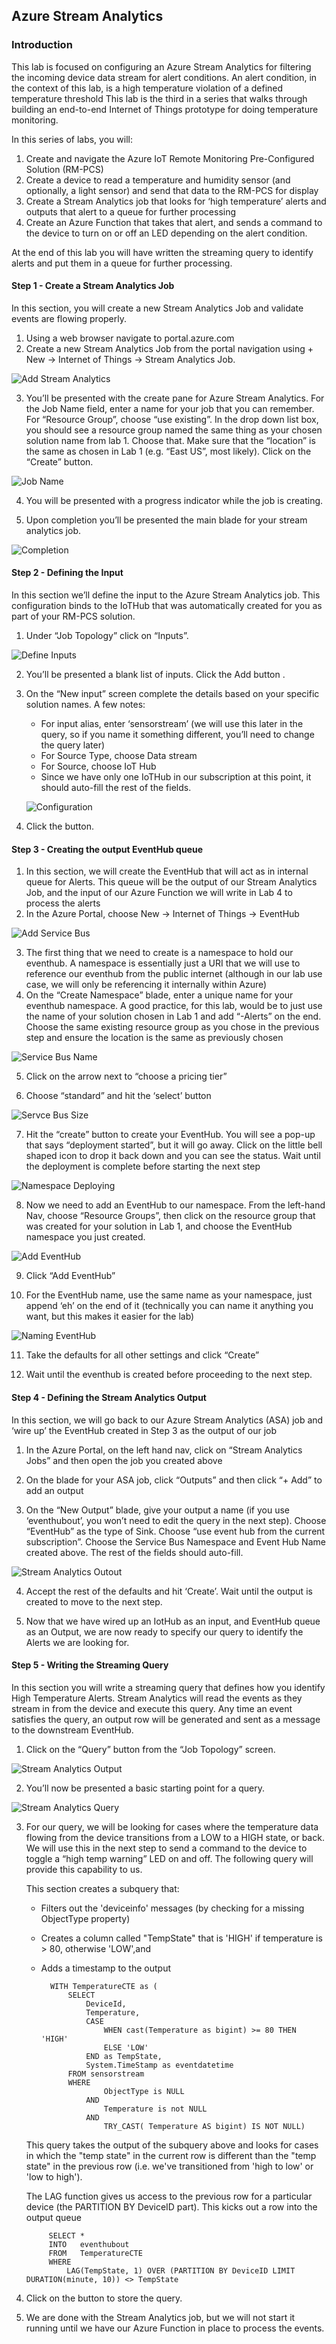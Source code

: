 
## Azure Stream Analytics

### Introduction
This lab is focused on configuring an Azure Stream Analytics for filtering the incoming device data stream for alert conditions.  An alert condition, in the context of this lab, is a high temperature violation of a defined temperature threshold This lab is the third in a series that walks through building an end-to-end Internet of Things prototype for doing temperature monitoring. 

In this series of labs, you will:
1.	Create and navigate the Azure IoT Remote Monitoring Pre-Configured Solution (RM-PCS)
2.	Create a device to read a temperature and humidity sensor (and optionally, a light sensor) and send that data to the RM-PCS for display
3.	Create a Stream Analytics job that looks for ‘high temperature’ alerts and outputs that alert to a queue for further processing
4.	Create an Azure Function that takes that alert, and sends a command to the device to turn on or off an LED depending on the alert condition.

At the end of this lab you will have written the streaming query to identify alerts and put them in a queue for further processing.

#### Step 1 - Create a Stream Analytics Job

In this section, you will create a new Stream Analytics Job and validate events are flowing properly.
1.	Using a web browser navigate to portal.azure.com
2.	Create a new Stream Analytics Job from the portal navigation using + New -> Internet of Things -> Stream Analytics Job.

![Add Stream Analytics](/images/m3AddASA.png)
 
3.	You’ll be presented with the create pane for Azure Stream Analytics.  For the Job Name field, enter a name for your job that you can remember.  For “Resource Group”, choose “use existing”.  In the drop down list box, you should see a resource group named the same thing as your chosen solution name from lab 1.  Choose that.  Make sure that the “location” is the same as chosen in Lab 1 (e.g. “East US”, most likely).  Click on the “Create” button. 

![Job Name](/images/m3JobName.png)

4.	You will be presented with a progress indicator while the job is creating.
 
5.	Upon completion you’ll be presented the main blade for your stream analytics job.

![Completion](/images/m3Complition.png)
 
#### Step 2 - Defining the Input

In this section we’ll define the input to the Azure Stream Analytics job.  This configuration binds to the IoTHub that was automatically created for you as part of your RM-PCS solution.

1.	Under “Job Topology” click on “Inputs”.

![Define Inputs](/images/m3Inputs.png)
 
2. You’ll be presented a blank list of inputs.  Click the Add button  .
3.	On the “New input” screen complete the details based on your specific solution names.  A few notes:
    -	For input alias, enter ‘sensorstream’ (we will use this later in the query, so if you name it something different, you’ll need to change the query later)
    -	For Source Type, choose Data stream
    -	For Source, choose IoT Hub
    -	Since we have only one IoTHub in our subscription at this point, it should auto-fill the rest of the fields.
    
    ![Configuration](/images/m3Config.png)
 
4.	Click the  button.

#### Step 3 - Creating the output EventHub queue

1.	In this section, we will create the EventHub that will act as in internal queue for Alerts.  This queue will be the output of our Stream Analytics Job, and the input of our Azure Function we will write in Lab 4 to process the alerts
2.	In the Azure Portal, choose New -> Internet of Things -> EventHub

![Add Service Bus](/images/m3EventHub.png)
 
3.	The first thing that we need to create is a namespace to hold our eventhub.  A namespace is essentially just a URI that we will use to reference our eventhub from the public internet (although in our lab use case, we will only be referencing it internally within Azure)
4.	On the “Create Namespace” blade, enter a unique name for your eventhub namespace.  A good practice, for this lab, would be to just use the name of your solution chosen in Lab 1 and add “-Alerts” on the end.  Choose the same existing resource group as you chose in the previous step and ensure the location is the same as previously chosen

![Service Bus Name](/images/m3EHName.png)
 
5.	Click  on the arrow next to “choose a pricing tier”
 
6.	Choose “standard” and hit the ‘select’ button

![Servce Bus Size](/images/m3EHPrice.png)

7.	Hit the “create” button to create your EventHub.  You will see a pop-up that says “deployment started”, but it will go away.  Click on the little bell shaped icon to drop it back down and you can see the status.  Wait until the deployment is complete before starting the next step
 
![Namespace Deploying](/images/m3EHDeploying.png)

8.	Now we need to add an EventHub to our namespace.  From the left-hand Nav, choose “Resource Groups”, then click on the resource group that was created for your solution in Lab 1, and choose the EventHub namespace you just created.

![Add EventHub](/images/m3EHDeployed.png)
 
9.	Click “Add EventHub”

10. For the EventHub name, use the same name as your namespace, just append ‘eh’ on the end of it (technically you can name it anything you want, but this makes it easier for the lab)
 
![Naming EventHub](/images/m3EHNaming.png)

11. Take the defaults for all other settings and click “Create”

12. Wait until the eventhub is created before proceeding to the next step.


#### Step 4 - Defining the Stream Analytics Output
In this section, we will go back to our Azure Stream Analytics (ASA) job and ‘wire up’ the EventHub created in Step 3 as the output of our job

1.	In the Azure Portal, on the left hand nav, click on “Stream Analytics Jobs” and then open the job you created above

2.	On the blade for your ASA job, click “Outputs” and then click “+ Add” to add an output

3.	On the “New Output” blade, give your output a name (if you use ‘eventhubout’, you won’t need to edit the query in the next step).  Choose “EventHub” as the type of Sink.  Choose “use event hub from the current subscription”.  Choose the Service Bus Namespace and Event Hub Name created above.  The rest of the fields should auto-fill. 
 
![Stream Analytics Outout](/images/m3ASAOutDefine.png)

4.	Accept the rest of the defaults and hit ‘Create’.  Wait until the output is created to move to the next step.

5.	Now that we have wired up an IotHub as an input, and EventHub queue as an Output, we are now ready to specify our query to identify the Alerts we are looking for.

#### Step 5 - Writing the Streaming Query
In this section you will write a streaming query that defines how you identify High Temperature Alerts.  Stream Analytics will read the events as they stream in from the device and execute this query.  Any time an event satisfies the query, an output row will be generated and sent as a message to the downstream EventHub.  

1. Click on the “Query” button from the “Job Topology” screen.

![Stream Analytics Output](/images/m3ASAOut.png)
 
2. You’ll now be presented a basic starting point for a query.

![Stream Analytics Query](/images/m3ASAQuery.png)
 
3. For our query, we will be looking for cases where the temperature data flowing from the device transitions from a LOW to a HIGH state, or back.  We will use this in the next step to send a command to the device to toggle a “high temp warning” LED on and off.  The following query will provide this capability to us.

    This section creates a subquery that:
    
    - Filters out the 'deviceinfo' messages (by checking for a missing ObjectType property)
    
    - Creates a column called "TempState" that is 'HIGH' if temperature is > 80, otherwise 'LOW',and 
    
    - Adds a timestamp to the output

            WITH TemperatureCTE as (
                SELECT
                    DeviceId,
                    Temperature,
                    CASE 
                        WHEN cast(Temperature as bigint) >= 80 THEN 'HIGH'
                        ELSE 'LOW'
                    END as TempState,
                    System.TimeStamp as eventdatetime
                FROM sensorstream
                WHERE 
                        ObjectType is NULL
                    AND
                        Temperature is not NULL
                    AND
                        TRY_CAST( Temperature AS bigint) IS NOT NULL)
                        
    This query takes the output of the subquery above and looks for cases in which the "temp state" in the current row is different than the "temp state" in the previous row (i.e. we've transitioned from 'high to low' or 'low to high').  
    
    The LAG function gives us access to the previous row for a particular device (the PARTITION BY DeviceID part).  This kicks out a row into the output queue

            SELECT *
            INTO   eventhubout
            FROM   TemperatureCTE
            WHERE
                LAG(TempState, 1) OVER (PARTITION BY DeviceID LIMIT DURATION(minute, 10)) <> TempState
                
4. Click on the   button to store the query.
5. We are done with the Stream Analytics job, but we will not start it running until we have our Azure Function in place to process the events.
